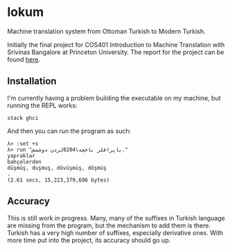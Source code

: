 # lokum
Machine translation system from Ottoman Turkish to Modern Turkish.

Initially the final project for COS401 Introduction to Machine Translation with Srivinas Bangalore at Princeton University. The report for the project can be found [here](http://www.cs.princeton.edu/~ckorkut/papers/ottoman.pdf).

## Installation

I'm currently having a problem building the executable on my machine, but running the REPL works:

```
stack ghci
```

And then you can run the program as such:

```
λ> :set +s
λ> run "ياپراقلر باخچه\8204لردن دوشمش."
yapraklar
bahçelerden
düşmüş, duşmuş, dövüşmüş, döşmüş
.
(2.61 secs, 15,223,379,696 bytes)
```

## Accuracy

This is still work in progress. Many, many of the suffixes in Turkish language are missing from the program, but the mechanism to add them is there. Turkish has a very high number of suffixes, especially derivative ones. With more time put into the project, its accuracy should go up.
